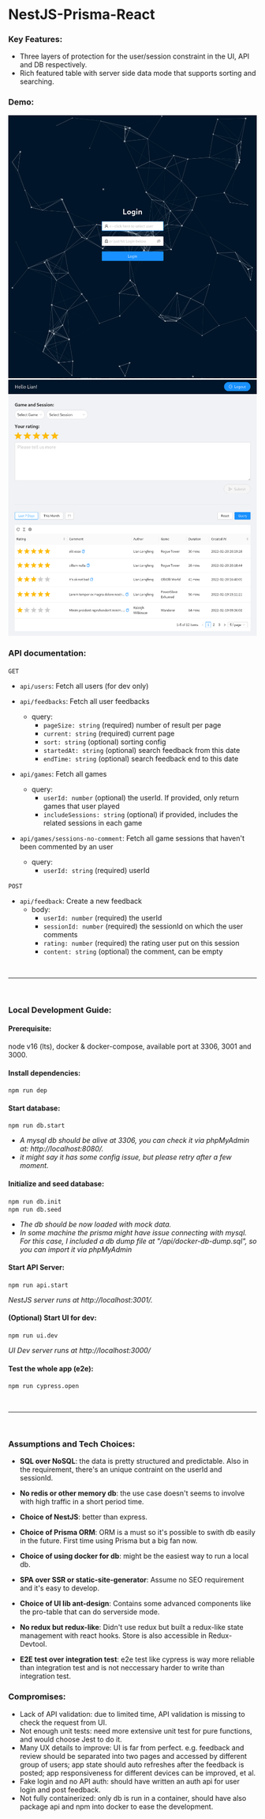# NestJS-Prisma-React

### Key Features:

- Three layers of protection for the user/session constraint in the UI, API and DB respectively.
- Rich featured table with server side data mode that supports sorting and searching.

### Demo:

![login-page](/demo-login.png)
![feedback-page](/demo-feedback.png)

### API documentation:

`GET`

- `api/users`: Fetch all users (for dev only)
- `api/feedbacks`: Fetch all user feedbacks

  - query:
    - `pageSize: string` (required) number of result per page
    - `current: string` (required) current page
    - `sort: string` (optional) sorting config
    - `startedAt: string` (optional) search feedback from this date
    - `endTime: string` (optional) search feedback end to this date

- `api/games`: Fetch all games

  - query:
    - `userId: number` (optional) the userId. If provided, only return games that user played
    - `includeSessions: string` (optional) if provided, includes the related sessions in each game

- `api/games/sessions-no-comment`: Fetch all game sessions that haven't been commented by an user
  - query:
    - `userId: string` (required) userId

`POST`

- `api/feedback`: Create a new feedback
  - body:
    - `userId: number` (required) the userId
    - `sessionId: number` (required) the sessionId on which the user comments
    - `rating: number` (required) the rating user put on this session
    - `content: string` (optional) the comment, can be empty

&nbsp;

---

&nbsp;

### Local Development Guide:

#### **Prerequisite**:

node v16 (lts), docker & docker-compose, available port at 3306, 3001 and 3000.

#### Install dependencies:

```
npm run dep
```

#### Start database:

```
npm run db.start
```

- _A mysql db should be alive at 3306, you can check it via phpMyAdmin at: http://localhost:8080/._
- _it might say it has some config issue, but please retry after a few moment._

#### Initialize and seed database:

```
npm run db.init
npm run db.seed
```

- _The db should be now loaded with mock data._
- _In some machine the prisma might have issue connecting with mysql. For this case, I included a db dump file at "/api/docker-db-dump.sql", so you can import it via phpMyAdmin_

#### Start API Server:

```
npm run api.start
```

_NestJS server runs at http://localhost:3001/._

#### (Optional) Start UI for dev:

```
npm run ui.dev
```

_UI Dev server runs at http://localhost:3000/_

#### Test the whole app (e2e):

```
npm run cypress.open
```

&nbsp;

---

&nbsp;

### Assumptions and Tech Choices:

- **SQL over NoSQL**: the data is pretty structured and predictable. Also in the requirement, there's an unique contraint on the userId and sessionId.

- **No redis or other memory db**: the use case doesn't seems to involve with high traffic in a short period time.

- **Choice of NestJS**: better than express.

- **Choice of Prisma ORM**: ORM is a must so it's possible to swith db easily in the future. First time using Prisma but a big fan now.

- **Choice of using docker for db**: might be the easiest way to run a local db.

- **SPA over SSR or static-site-generator**: Assume no SEO requirement and it's easy to develop.

- **Choice of UI lib ant-design**: Contains some advanced components like the pro-table that can do serverside mode.

- **No redux but redux-like**: Didn't use redux but built a redux-like state management with react hooks. Store is also accessible in Redux-Devtool.

- **E2E test over integration test**: e2e test like cypress is way more reliable than integration test and is not neccessary harder to write than integration test.

### Compromises:

- Lack of API validation: due to limited time, API validation is missing to check the request from UI.
- Not enough unit tests: need more extensive unit test for pure functions, and would choose Jest to do it.
- Many UX details to improve: UI is far from perfect. e.g. feedback and review should be separated into two pages and accessed by different group of users; app state should auto refreshes after the feedback is posted; app responsiveness for different devices can be improved, et al.
- Fake login and no API auth: should have written an auth api for user login and post feedback.
- Not fully containerized: only db is run in a container, should have also package api and npm into docker to ease the development.
